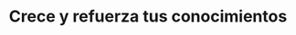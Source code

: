 ---
id: 6
title: "Crece y refuerza tus conocimientos"
description: "Lorem ipsum dolor sit amet, consectetur adipisicing elit, sed do eiusmod tempor incididunt ut labore et dolore magna aliqua. Ut enim ad minim veniam, quis nostrud exercitation ullamco laboris nisi ut aliquip ex ea commodo consequat."
image: "/assets/images/route/6-crece.png"
---